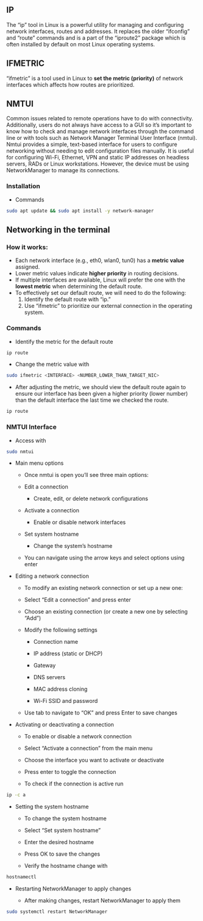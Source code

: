 ## IP
The “ip” tool in Linux is a powerful utility for managing and configuring network interfaces, routes and addresses. It replaces the older “ifconfig” and “route” commands and is a part of the “iproute2” package which is often installed by default on most Linux operating systems.

## IFMETRIC
“ifmetric” is a tool used in Linux to **set the metric (priority)** of network interfaces which affects how routes are prioritized.

## NMTUI
Common issues related to remote operations have to do with connectivity. Additionally, users do not always have access to a GUI so it’s important to know how to check and manage network interfaces through the command line or with tools such as Network Manager Terminal User Interface (nmtui). Nmtui provides a simple, text-based interface for users to configure networking without needing to edit configuration files manually. It is useful for configuring Wi-Fi, Ethernet, VPN and static IP addresses on headless servers, RADs or Linux workstations. However, the device must be using NetworkManager to manage its connections.
### Installation
- Commands
```bash
sudo apt update && sudo apt install -y network-manager
```
## Networking in the terminal
### How it works:
- Each network interface (e.g., eth0, wlan0, tun0) has a **metric value** assigned.
- Lower metric values indicate **higher priority** in routing decisions.
- If multiple interfaces are available, Linux will prefer the one with the **lowest metric** when determining the default route.
- To effectively set our default route, we will need to do the following:
    1. Identify the default route with “ip.”
    2. Use “ifmetric” to prioritize our external connection in the operating system.
### Commands
- Identify the metric for the default route 
```bash
ip route
```
- Change the metric value with 
```bash
sudo ifmetric <INTERFACE> <NUMBER_LOWER_THAN_TARGET_NIC>
```
- After adjusting the metric, we should view the default route again to ensure our interface has been given a higher priority (lower number) than the default interface the last time we checked the route.
```bash
ip route
```

### NMTUI Interface
- Access with 
```bash
sudo nmtui
```
  
- Main menu options
    
    - Once nmtui is open you’ll see three main options:
        
    - Edit a connection
        
        - Create, edit, or delete network configurations
            
    - Activate a connection
        
        - Enable or disable network interfaces
            
    - Set system hostname
        
        - Change the system’s hostname
            
    - You can navigate using the arrow keys and select options using enter
        
- Editing a network connection
    
    - To modify an existing network connection or set up a new one:
        
    - Select “Edit a connection” and press enter
        
    - Choose an existing connection (or create a new one by selecting “Add”)
        
    - Modify the following settings
        
        - Connection name
            
        - IP address (static or DHCP)
            
        - Gateway
            
        - DNS servers
            
        - MAC address cloning
            
        - Wi-Fi SSID and password
            
    - Use tab to navigate to “OK” and press Enter to save changes
        
- Activating or deactivating a connection
    
    - To enable or disable a network connection
        
    - Select “Activate a connection” from the main menu
        
    - Choose the interface you want to activate or deactivate
        
    - Press enter to toggle the connection
        
    - To check if the connection is active run
```bash
ip -c a
```
- Setting the system hostname
    
    - To change the system hostname
        
    - Select “Set system hostname”
        
    - Enter the desired hostname
        
    - Press OK to save the changes
        
    - Verify the hostname change with
```bash
hostnamectl
```
  
- Restarting NetworkManager to apply changes
    
    - After making changes, restart NetworkManager to apply them
```bash
sudo systemctl restart NetworkManager
```
